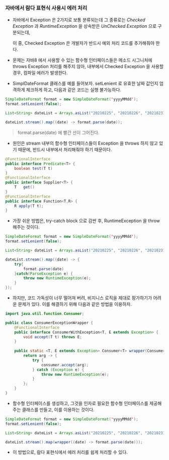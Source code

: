 ### 자바에서 람다 표현식 사용시 에러 처리



- 자바에서 Exception 은 2가지로 보통 분류되는데 그 종류로는 _Checked Exception_ 과 _RuntimeException_ 을 상속받은  _UnChecked Exception_ 으로 구분되는데,

  이 중,  Checked Exception 은 개발자가 반드시 예외 처리 코드를 추가해줘야 한다.



- 문제는 자바8 에서 사용할 수 있는 함수형 인터페이스들은 메소드 시그니처에 throws Exception 처리를 해주지 않아, 내부에서 Checked Exception 을 사용할 경우, 컴파일 에러가 발생한다.



- SimplDateFormat 클래스를 예를 들어보자. setLenient 로 유효한 날짜 값인지 엄격하게 체크하게 하고, 다음과 같은 코드는 실행 불가능하다.

````java
SimpleDateFormat format = new SimpleDateFormat('yyyyMMdd');
format.setLenient(false);

List<String> dateList = Arrays.asList("20210225", "20210226", "20210231"); //2021년 02월 31은 존재하지 않음.

dateList.stream().map((date) -> format.parse(date));

````

> format.parse(date) 에 빨간 선이 그어진다.



- 원인은  stream 내부의 함수형 인터페이스들이  Exception 을 throws 하지 않고 있기 때문에, 반드시 내부에서 처리해줘야 하기 때문이다.

```java
@FunctionalInterface
public interface Predicate<T> {
    boolean test(T t)
}
@FunctionalInterface
public interface Supplier<T> {
    T	get()
}
@FunctionalInterface
public interface Function<T,R> {
    R apply(T t);
}
```



- 가장 쉬운 방법은, try-catch block 으로 감싼 후, RuntimeException 을 throw 해주는 것이다.

```java
SimpleDateFormat format = new SimpleDateFormat('yyyyMMdd');
format.setLenient(false);

List<String> dateList = Arrays.asList("20210225", "20210226", "20210231"); //2021년 02월 31은 존재하지 않음.

dateList.stream().map((date) -> {
    try{
    	format.parse(date)
    }catch(ParseException e) {
        throw new RuntimeException(e);
    }
});
```



- 하지만, 코드 가독성이 너무 떨어져 버려, 비지니스 로직을 제대로 팡가하기가 어려운 문제가 있다. 이를 해결하기 위해 다음과 같은 방법을 이용하자.

```java
import java.util.function.Consumer;

public class ConsumerExceptionWrapper {
    @FunctionalInterface
    public interface ConsumerWithException<T, E extends Exception> {
        void accept(T t) throws E;
    }
    
    public static <T, E extends Exception> Consumer<T> wrapper(ConsumerWithException<T, E> consumer) {
        return arg -> {
            try {
                consumer.accept(arg);
            } catch (Exception e) {
                throw new RuntimeException(e);
            }
        };
    }
}
```



- 함수형 인터페이스를 생성하고, 그것을 인자로 필요한 함수형 인터페이스를 제공해주는 클래스를 만들고, 이를 이용하는 것이다.

```java
SimpleDateFormat format = new SimpleDateFormat('yyyyMMdd');
format.setLenient(false);

List<String> dateList = Arrays.asList("20210225", "20210226", "20210231"); //2021년 02월 31은 존재하지 않음.

dateList.stream().map(wrapper((date) -> format.parse(date)));
```



- 이 방법으로, 람다 표현식에서 에러 처리를 쉽게 처리할 수 있다.